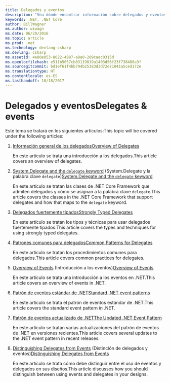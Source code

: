 ```yaml
---
title: Delegados y eventos
description: "Vea dónde encontrar información sobre delegados y eventos en la documentación de .NET Core."
keywords: .NET, .NET Core
author: BillWagner
ms.author: wiwagn
ms.date: 06/20/2016
ms.topic: article
ms.prod: .net
ms.technology: devlang-csharp
ms.devlang: csharp
ms.assetid: 4e80e053-8022-4987-a8a0-209caec0315d
ms.openlocfilehash: e511b5057cb83119819a1403d56f23f738488a3f
ms.sourcegitcommit: bd1ef61f4bb794b25383d3d72e71041a5ced172e
ms.translationtype: HT
ms.contentlocale: es-ES
ms.lasthandoff: 10/18/2017
---
```

# <a name="delegates--events"></a><span data-ttu-id="f5d70-104">Delegados y eventos</span><span class="sxs-lookup"><span data-stu-id="f5d70-104">Delegates & events</span></span>

<span data-ttu-id="f5d70-105">Este tema se tratará en los siguientes artículos:</span><span class="sxs-lookup"><span data-stu-id="f5d70-105">This topic will be covered under the following articles:</span></span>

1. [<span data-ttu-id="f5d70-106">Información general de los delegados</span><span class="sxs-lookup"><span data-stu-id="f5d70-106">Overview of Delegates</span></span>](delegates-overview.md)

    <span data-ttu-id="f5d70-107">En este artículo se trata una introducción a los delegados.</span><span class="sxs-lookup"><span data-stu-id="f5d70-107">This article covers an overview of delegates.</span></span>

2. <span data-ttu-id="f5d70-108">[System.Delegate and the `delegate` keyword](delegate-class.md) (System.Delegate y la palabra clave `delegate`)</span><span class="sxs-lookup"><span data-stu-id="f5d70-108">[System.Delegate and the `delegate` keyword](delegate-class.md)</span></span>

    <span data-ttu-id="f5d70-109">En este artículo se tratan las clases de .NET Core Framework que admiten delegados y cómo se asignan a la palabra clave `delegate`.</span><span class="sxs-lookup"><span data-stu-id="f5d70-109">This article covers the classes in the .NET Core Framework that support delegates and how that maps to the `delegate` keyword.</span></span>

3. [<span data-ttu-id="f5d70-110">Delegados fuertemente tipados</span><span class="sxs-lookup"><span data-stu-id="f5d70-110">Strongly Typed Delegates</span></span>](delegates-strongly-typed.md)

    <span data-ttu-id="f5d70-111">En este artículo se tratan los tipos y técnicas para usar delegados fuertemente tipados.</span><span class="sxs-lookup"><span data-stu-id="f5d70-111">This article covers the types and techniques for using strongly typed delegates.</span></span>

4. [<span data-ttu-id="f5d70-112">Patrones comunes para delegados</span><span class="sxs-lookup"><span data-stu-id="f5d70-112">Common Patterns for Delegates</span></span>](delegates-patterns.md)

    <span data-ttu-id="f5d70-113">En este artículo se tratan los procedimientos comunes para delegados.</span><span class="sxs-lookup"><span data-stu-id="f5d70-113">This article covers common practices for delegates.</span></span>

5. <span data-ttu-id="f5d70-114">[Overview of Events](events-overview.md) (Introducción a los eventos)</span><span class="sxs-lookup"><span data-stu-id="f5d70-114">[Overview of Events](events-overview.md)</span></span>

    <span data-ttu-id="f5d70-115">En este artículo se trata una introducción a los eventos en .NET.</span><span class="sxs-lookup"><span data-stu-id="f5d70-115">This article covers an overview of events in .NET.</span></span>

6. [<span data-ttu-id="f5d70-116">Patrón de eventos estándar de .NET</span><span class="sxs-lookup"><span data-stu-id="f5d70-116">Standard .NET event patterns</span></span>](event-pattern.md)

    <span data-ttu-id="f5d70-117">En este artículo se trata el patrón de eventos estándar de .NET.</span><span class="sxs-lookup"><span data-stu-id="f5d70-117">This article covers the standard event pattern in .NET.</span></span>

7. [<span data-ttu-id="f5d70-118">Patrón de eventos actualizado de .NET</span><span class="sxs-lookup"><span data-stu-id="f5d70-118">The Updated .NET Event Pattern</span></span>](modern-events.md)

    <span data-ttu-id="f5d70-119">En este artículo se tratan varias actualizaciones del patrón de eventos de .NET en versiones recientes.</span><span class="sxs-lookup"><span data-stu-id="f5d70-119">This article covers several updates to the .NET event pattern in recent releases.</span></span>

8. <span data-ttu-id="f5d70-120">[Distinguishing Delegates from Events](distinguish-delegates-events.md) (Distinción de delegados y eventos)</span><span class="sxs-lookup"><span data-stu-id="f5d70-120">[Distinguishing Delegates from Events](distinguish-delegates-events.md)</span></span>

    <span data-ttu-id="f5d70-121">En este artículo se trata cómo debe distinguir entre el uso de eventos y delegados en sus diseños.</span><span class="sxs-lookup"><span data-stu-id="f5d70-121">This article discusses how you should distinguish between using events and delegates in your designs.</span></span>
 
